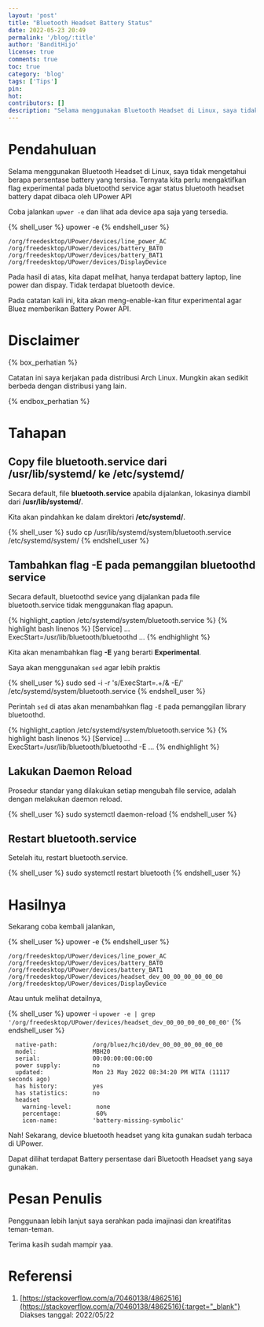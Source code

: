 ```yaml
---
layout: 'post'
title: "Bluetooth Headset Battery Status"
date: 2022-05-23 20:49
permalink: '/blog/:title'
author: 'BanditHijo'
license: true
comments: true
toc: true
category: 'blog'
tags: ['Tips']
pin:
hot:
contributors: []
description: "Selama menggunakan Bluetooth Headset di Linux, saya tidak mengetahui berapa persentase battery yang tersisa. Ternyata kita perlu mengaktifkan flag experimental pada bluetoothd service agar status bluetooth headset battery dapat dibaca oleh UPower API"
---
```


# Pendahuluan

Selama menggunakan Bluetooth Headset di Linux, saya tidak mengetahui berapa persentase battery yang tersisa. Ternyata kita perlu mengaktifkan flag experimental pada bluetoothd service agar status bluetooth headset battery dapat dibaca oleh UPower API

Coba jalankan `upwer -e` dan lihat ada device apa saja yang tersedia.

{% shell_user %}
upower -e
{% endshell_user %}

```
/org/freedesktop/UPower/devices/line_power_AC
/org/freedesktop/UPower/devices/battery_BAT0
/org/freedesktop/UPower/devices/battery_BAT1
/org/freedesktop/UPower/devices/DisplayDevice
```

Pada hasil di atas, kita dapat melihat, hanya terdapat battery laptop, line power dan dispay. Tidak terdapat bluetooth device.

Pada catatan kali ini, kita akan meng-enable-kan fitur experimental agar Bluez memberikan Battery Power API.

# Disclaimer

{% box_perhatian %}
<p markdown=1>Catatan ini saya kerjakan pada distribusi Arch Linux. Mungkin akan sedikit berbeda dengan distribusi yang lain.</p>
{% endbox_perhatian %}

# Tahapan

## Copy file bluetooth.service dari /usr/lib/systemd/ ke /etc/systemd/

Secara default, file **bluetooth.service** apabila dijalankan, lokasinya diambil dari  **/usr/lib/systemd/**.

Kita akan pindahkan ke dalam direktori **/etc/systemd/**.

{% shell_user %}
sudo cp /usr/lib/systemd/system/bluetooth.service /etc/systemd/system/
{% endshell_user %}

## Tambahkan flag -E pada pemanggilan bluetoothd service

Secara default, bluetoothd sevice yang dijalankan pada file bluetooth.service tidak menggunakan flag apapun.

{% highlight_caption /etc/systemd/system/bluetooth.service %}
{% highlight bash linenos %}
[Service]
...
ExecStart=/usr/lib/bluetooth/bluetoothd
...
{% endhighlight %}

Kita akan menambahkan flag **-E** yang berarti **Experimental**.

Saya akan menggunakan `sed` agar lebih praktis

{% shell_user %}
sudo sed -i -r 's/ExecStart=.+/& -E/' /etc/systemd/system/bluetooth.service
{% endshell_user %}

Perintah `sed` di atas akan menambahkan flag `-E` pada pemanggilan library bluetoothd.

{% highlight_caption /etc/systemd/system/bluetooth.service %}
{% highlight bash linenos %}
[Service]
...
ExecStart=/usr/lib/bluetooth/bluetoothd -E
...
{% endhighlight %}

## Lakukan Daemon Reload

Prosedur standar yang dilakukan setiap mengubah file service, adalah dengan melakukan daemon reload.

{% shell_user %}
sudo systemctl daemon-reload
{% endshell_user %}

## Restart bluetooth.service

Setelah itu, restart bluetooth.service.

{% shell_user %}
sudo systemctl restart bluetooth
{% endshell_user %}

# Hasilnya

Sekarang coba kembali jalankan,

{% shell_user %}
upower -e
{% endshell_user %}

```
/org/freedesktop/UPower/devices/line_power_AC
/org/freedesktop/UPower/devices/battery_BAT0
/org/freedesktop/UPower/devices/battery_BAT1
/org/freedesktop/UPower/devices/headset_dev_00_00_00_00_00_00
/org/freedesktop/UPower/devices/DisplayDevice
```

Atau untuk melihat detailnya,

{% shell_user %}
upower -i `upower -e | grep '/org/freedesktop/UPower/devices/headset_dev_00_00_00_00_00_00'`
{% endshell_user %}

```
  native-path:          /org/bluez/hci0/dev_00_00_00_00_00_00
  model:                MBH20
  serial:               00:00:00:00:00:00
  power supply:         no
  updated:              Mon 23 May 2022 08:34:20 PM WITA (11117 seconds ago)
  has history:          yes
  has statistics:       no
  headset
    warning-level:       none
    percentage:          60%
    icon-name:          'battery-missing-symbolic'
```

Nah! Sekarang, device bluetooth headset yang kita gunakan sudah terbaca di UPower.

Dapat dilihat terdapat Battery persentase dari Bluetooth Headset yang saya gunakan.

# Pesan Penulis

Penggunaan lebih lanjut saya serahkan pada imajinasi dan kreatifitas teman-teman.

Terima kasih sudah mampir yaa.

# Referensi

1. [https://stackoverflow.com/a/70460138/4862516](https://stackoverflow.com/a/70460138/4862516){:target="_blank"}
<br>Diakses tanggal: 2022/05/22
